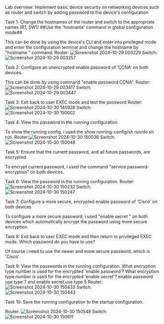 Lab overview:
Implement basic device security on networking devices such as router and switch by adding password to the device's configuration

Task 1:
Change the hostnames of the router and switch to the appropriate names (R1, SW1) 
##Use the 'hostname' command in global configuration mode##

This can be done by using the device's CLI and enter into privileged mode and enter the configuration terminal and change the hostname by "hostname <device-name>" command.
Router: ![Screenshot 2024-10-29 003229](https://github.com/user-attachments/assets/3c90e21c-213b-4132-bdea-1d846d8d6e3b) Switch: ![Screenshot 2024-10-29 003257](https://github.com/user-attachments/assets/24495303-0588-4b6b-a956-afdba0e7789c)

Task 2:
Configure an unencrypted enable password of 'CCNA' on both devices.

This can be done by using command "enable password CCNA". Router:![Screenshot 2024-10-29 003417](https://github.com/user-attachments/assets/c305d815-2818-45ec-bd34-dea38483f98e) Switch:![Screenshot 2024-10-29 003447](https://github.com/user-attachments/assets/80438938-b876-4dc5-a154-36c49078266d)

Task 3: 
Exit back to user EXEC mode and test the password
Router:![Screenshot 2024-10-30 145928](https://github.com/user-attachments/assets/f9616bf9-96fe-4fec-9fd5-faf3fa4d6d2c) Switch: ![Screenshot 2024-10-30 150002](https://github.com/user-attachments/assets/d611d465-472e-4919-b639-39a6ff277e8d)

Task 4:
View the password in the running configuration

To show the running config, i used the show running-config/sh run/do sh run. Router:![Screenshot 2024-10-30 150036](https://github.com/user-attachments/assets/7da4aeac-ddec-4ccd-a624-88fb48e13142) Switch:![Screenshot 2024-10-30 150048](https://github.com/user-attachments/assets/baf8562c-2baa-4160-b7a0-19ce112b5837)

Task 5:
Ensure that the current password, and all future passwords, are encrypted

To encrypt current password, i used the command "service password-encryption" on both devices.

Task 6:
View the password in the running configuration. Router: ![Screenshot 2024-10-30 150232](https://github.com/user-attachments/assets/d351d1aa-18e3-4e87-b801-8818e55fe529) Switch:![Screenshot 2024-10-30 150247](https://github.com/user-attachments/assets/7e18de37-3e3d-452a-8c59-1b7432e0f213)

Task 7:
Configure a more secure, encrypted enable password of 'Cisco' on both devices

To configure a more secure password, i used "enable secret <password>" on both devices which automatically encrypt the password using more secure encryption. 

Task 8:
Exit back to user EXEC mode and then return to privileged EXEC mode. Which password do you have to use?

Of course i need to use the newer and more secure password, which is 'Cisco'

Task 9:
View the passwords in the running configuration. What encryption type number is used for the encrypted 'enable password'? What encryption type number is used for the encrypted 'enable secret'?
enable password use type 7 and enable secret use type 5
Router: ![Screenshot 2024-10-30 150433](https://github.com/user-attachments/assets/364e59a9-7428-4e94-88a3-9227e1e8f2dc) Switch:![Screenshot 2024-10-30 150443](https://github.com/user-attachments/assets/47744a2d-800c-4200-83be-7086ca2d8363)

Task 10:
Save the running configuration to the startup configuration.

Router: ![Screenshot 2024-10-30 150548](https://github.com/user-attachments/assets/b0b36d40-01ec-496e-8c06-fdc440132151) Switch: ![Screenshot 2024-10-30 150611](https://github.com/user-attachments/assets/0045bd8a-5d31-47d5-a334-9ba2818588eb)






